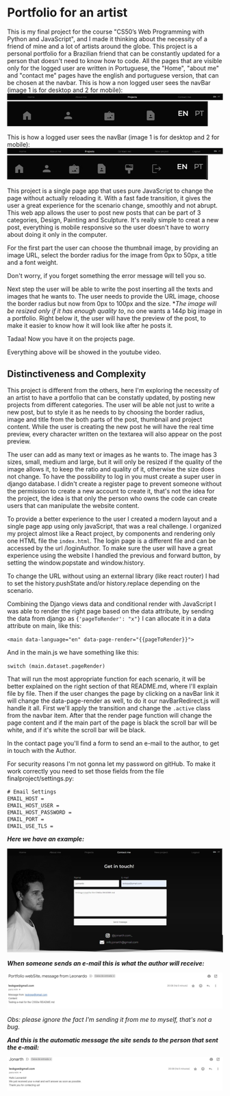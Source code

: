 # Portfolio for an artist

This is my final project for the course "CS50’s Web Programming with Python and JavaScript", and I made it thinking about the necessity of a friend of mine and a lot of artists around the globe.
This project is a personal portfolio for a Brazilian friend that can be constantly updated for a person that doesn't need to know how to code. All the pages that are visible only for the logged user are written in Portuguese, the "Home", "about me" and "contact me" pages have the english and portuguese version, that can be chosen at the navbar.
This is how a non logged user sees the navBar (image 1 is for desktop and 2 for mobile):
![navbar](readmepictures/language.jpg)
![navbar_mobile](readmepictures/navbar_mobile_nonloged.jpg)

This is how a logged user sees the navBar (image 1 is for desktop and 2 for mobile):
![navbar](readmepictures/navbar_loged.jpg)
![navbar_mobile](readmepictures/navbar_mobile_loged.jpg)

This project is a single page app that uses pure JavaScript to change the page without actually reloading it. With a fast fade transition, it gives the user a great experience for the scenario change, smoothly and not abrupt. 
This web app allows the user to post new posts that can be part of 3 categories, Design, Painting and Sculpture. It's really simple to creat a new post, everything is mobile responsive so the user doesn't have to worry about doing it only in the computer.

For the first part the user can choose the thumbnail image, by providing an image URL, select the border radius for the image from 0px to 50px, a title and a font weight.

Don't worry, if you forget something the error message will tell you so.

Next step the user will be able to write the post inserting all the texts and images that he wants to. The user needs to provide the URL image, choose the border radius but now from 0px to 100px and the size. **The image will be resized only if it has enough quality to*, no one wants a 144p big image in a portfolio.
Right below it, the user will have the preview of the post, to make it easier to know how it will look like after he posts it.

Tadaa! Now you have it on the projects page.

Everything above will be showed in the youtube video.

## Distinctiveness and Complexity

This project is different from the others, here I'm exploring the necessity of an artist to have a portfolio that can be constatly updated, by posting new projects from different categories. 
The user will be able not just to write a new post, but to style it as he needs to by choosing the border radius, image and title from the both parts of the post, thumbnail and project content.
While the user is creating the new post he will have the real time preview, every character written on the textarea will also appear on the post preview.

The user can add as many text or images as he wants to. The image has 3 sizes, small, medium and large, but it will only be resized if the quality of the image allows it, to keep the ratio and quality of it, otherwise the size does not change.
To have the possibility to log in you must create a super user in django database. I didn't create a register page to prevent someone without the permission to create a new account to create it, that's not the idea for the project, the idea is that only the person who owns the code can create users that can manipulate the website content.

To provide a better experience to the user I created a modern layout and a single page app using only javaScript, that was a real challenge. I organized my project almost like a React project, by components and rendering only one HTML file the `index.html`. The login page is a different file and can be accessed by the url /loginAuthor.
To make sure the user will have a great experience using the website I handled the previous and forward button, by setting the window.popstate and window.history. 

To change the URL without using an external library (like react router) I had to set the history.pushState and/or history.replace depending on the scenario.

Combining the Django views data and conditional render with JavaScript I was able to render the right page based on the data attribute, by sending the data from django as `{'pageToRender': "x"}` I can allocate it in a data attribute on main, like this:

`<main data-language="en" data-page-render="{{pageToRender}}">`

And in the main.js we have something like this:

`switch (main.dataset.pageRender)` 

That will run the most appropriate function for each scenario, it will be better explained on the right section of that README.md, where I'll explain file by file.
Then if the user changes the page by clicking on a navBar link it will change the data-page-render as well, to do it our navBarRedirect.js will handle it all.
First we'll apply the transition and change the `.active` class from the navbar item. 
After that the render page function will change the page content and if the main part of the page is black the scroll bar will be white, and if it's white the scroll bar will be black.

In the contact page you'll find a form to send an e-mail to the author, to get in touch with the Author.

For security reasons I'm not gonna let my password on gitHub. To make it work correctly you need to set those fields from the file finalproject/settings.py:
```
# Email Settings
EMAIL_HOST = 
EMAIL_HOST_USER =
EMAIL_HOST_PASSWORD = 
EMAIL_PORT = 
EMAIL_USE_TLS = 
```
***Here we have an example:***

![email sending](readmepictures/getInTouch.jpg)

***When someone sends an e-mail this is what the author will receive:***

![email received](readmepictures/emailReceived.jpg)

*Obs: please ignore the fact I'm sending it from me to myself, that's not a bug.*

***And this is the automatic message the site sends to the person that sent the e-mail:***

![email automatic anwser](readmepictures/received.jpg)


